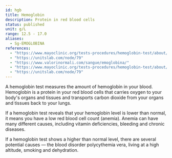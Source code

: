```yaml
---
id: hgb
title: Hemoglobin
description: Protein in red blood cells
status: published
unit: g/L
range: 12.5 - 17.0
aliases:
  - Sg-EMOGLOBINA
references:
  - "https://www.mayoclinic.org/tests-procedures/hemoglobin-test/about/pac-20385075"
  - "https://unitslab.com/node/79"
  - "https://www.valorinormali.com/sangue/emoglobina/"
  - "https://www.mayoclinic.org/tests-procedures/hemoglobin-test/about/pac-20385075"
  - "https://unitslab.com/node/79"
---
```


A hemoglobin test measures the amount of hemoglobin in your blood. Hemoglobin is a protein in your red blood cells that carries oxygen to your body's organs and tissues and transports carbon dioxide from your organs and tissues back to your lungs.

If a hemoglobin test reveals that your hemoglobin level is lower than normal, it means you have a low red blood cell count (anemia). Anemia can have many different causes, including vitamin deficiencies, bleeding and chronic diseases.

If a hemoglobin test shows a higher than normal level, there are several potential causes — the blood disorder polycythemia vera, living at a high altitude, smoking and dehydration.

